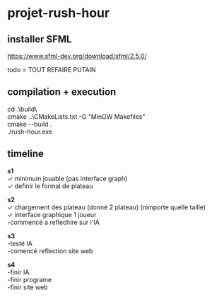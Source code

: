 # projet-rush-hour

## installer SFML
https://www.sfml-dev.org/download/sfml/2.5.0/  

todo  = TOUT REFAIRE PUTAIN  

## compilation + execution  
cd .\build\  
cmake ..\CMakeLists.txt -G "MinGW Makefiles"  
cmake --build .  
./rush-hour.exe  

## timeline

**s1**  
✓ minimum jouable (pas interface graph)  
✓ definir le formal de plateau  

**s2**  
✓ chargement des plateau  (donné 2 plateau) (nimporte quelle taille)  
✓ interface graphique 1 joueur  
-commencé a reflechire sur l'IA  

**s3**  
-testé IA  
-comencé reflection site web  

**s4**  
-finir IA  
-finir programe  
-finir site web  

